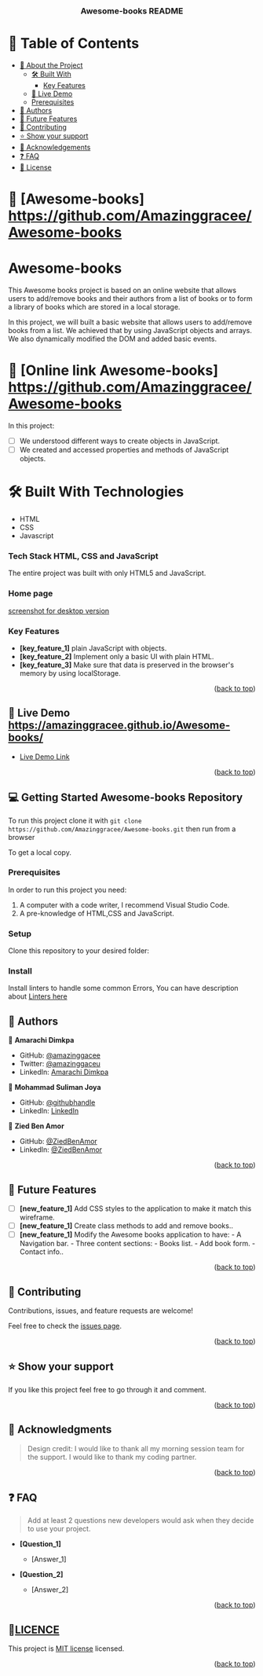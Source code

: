 


<div align="center">

  <h3 id = "readme-top"><b>Awesome-books README </b></h3>

</div>

<!-- TABLE OF CONTENTS -->

# 📗 Table of Contents

- [📖 About the Project](#about-project)
  - [🛠 Built With](#built-with)
    - [Key Features](#key-features)
  - [🚀 Live Demo](#live-demo)
  - [Prerequisites](#Prerequisites)
- [👥 Authors](#authors)
- [🔭 Future Features](#future-features)
- [🤝 Contributing](#contributing)
- [⭐️ Show your support](#support)
- [🙏 Acknowledgements](#acknowledgements)
- [❓ FAQ](#faq)
- [📝 License](#license)

<!-- PROJECT DESCRIPTION -->

# 📖 [Awesome-books] <a name="about-project">https://github.com/Amazinggracee/Awesome-books</a>

# Awesome-books
This Awesome books project is based on an online website that allows users to add/remove books and their authors from a list of books or to form a library of books which are stored in a local storage.


In this project, we will built a basic website that allows users to add/remove books from a list. We achieved that by using JavaScript objects and arrays. We also dynamically modified the DOM and added basic events.


# 📖 [Online link Awesome-books] <a name="about-project">https://github.com/Amazinggracee/Awesome-books</a>

In this project:
- [ ] We understood different ways to create objects in JavaScript.
- [ ] We created and accessed properties and methods of JavaScript objects.
      
# 🛠 Built With <a name="built-with">Technologies</a>

- HTML
- CSS
- Javascript

### Tech Stack <a name="tech-stack">HTML, CSS and JavaScript</a>

The entire project was built with only HTML5 and JavaScript.

### Home page

[screenshot for desktop version](./images/pix.png)

<!-- Features -->

### Key Features <a name="key-features">
- **[key_feature_1]** plain JavaScript with objects.
- **[key_feature_2]** Implement only a basic UI with plain HTML.
- **[key_feature_3]** Make sure that data is preserved in the browser's memory by using localStorage.
</a>
<p align="right">(<a href="#readme-top">back to top</a>)</p>

<!-- LIVE DEMO -->

## 🚀 Live Demo <a name="live-demo">https://amazinggracee.github.io/Awesome-books/</a>
- [Live Demo Link](https://amazinggracee.github.io/Awesome-books/)

<p align="right">(<a href="#readme-top">back to top</a>)</p>

<!-- GETTING STARTED -->

## 💻 Getting Started <a name="getting-started">Awesome-books Repository

To run this project clone it with `git clone https://github.com/Amazinggracee/Awesome-books.git`
then run from a browser

To get a local copy.
</a>

### Prerequisites

In order to run this project you need:

1. A computer with a code writer, I recommend Visual Studio Code.
2. A pre-knowledge of HTML,CSS and JavaScript.

### Setup

Clone this repository to your desired folder:

### Install

Install linters to handle some common Errors, You can have description about [Linters here](https://github.com/microverseinc/linters-config)

<!-- AUTHORS -->

## 👥 Authors <a name="authors"></a>

👤 **Amarachi Dimkpa**

- GitHub: [@amazinggacee](https://github.com/Amazinggracee)
- Twitter: [@amazinggaceu](https://twitter.com/amazinggraceu)
- LinkedIn: [Amarachi Dimkpa](https://linkedin.com/in/amarachi-dimkpa-070643183)

👤 **Mohammad Suliman Joya**

- GitHub: [@githubhandle](https://github.com/SulimanJoya)
- LinkedIn: [LinkedIn](https://www.linkedin.com/in/sjoya66/)

👤 **Zied Ben Amor**

- GitHub: [@ZiedBenAmor](https://github.com/zied2112)
- LinkedIn: [@ZiedBenAmor](https://www.linkedin.com/in/zied-ben-amor-924908149/)
<p align="right">(<a href="#readme-top">back to top</a>)</p>



<!-- FUTURE FEATURES -->

## 🔭 Future Features <a name="future-features"></a>

- [ ] **[new_feature_1]** Add CSS styles to the application to make it match this wireframe.
- [ ] **[new_feature_1]** Create class methods to add and remove books..
- [ ] **[new_feature_1]** Modify the Awesome books application to have:
                            - A Navigation bar.
                            - Three content sections:
                            - Books list.
                            - Add book form.
                            - Contact info..

<p align="right">(<a href="#readme-top">back to top</a>)</p>
<!-- CONTRIBUTING -->

## 🤝 Contributing <a name="contributing"></a>

Contributions, issues, and feature requests are welcome!

Feel free to check the [issues page](https://github.com/Amazinggracee/Awesome-books/issues).

<p align="right">(<a href="#readme-top">back to top</a>)</p>

<!-- SUPPORT -->

## ⭐️ Show your support <a name="support"></a>

If you like this project feel free to go through it and comment.

<p align="right">(<a href="#readme-top">back to top</a>)</p>

<!-- ACKNOWLEDGEMENTS -->


## 🙏 Acknowledgments <a name="acknowledgements"></a>

> Design credit:
> I would like to thank all my morning session team for the support.
I would like to thank my coding partner.

<p align="right">(<a href="#readme-top">back to top</a>)</p>

<!-- FAQ (optional) -->

## ❓ FAQ <a name="faq"></a>

> Add at least 2 questions new developers would ask when they decide to use your project.

- **[Question_1]**

  - [Answer_1]

- **[Question_2]**

  - [Answer_2]

<p align="right">(<a href="#readme-top">back to top</a>)</p>

<!-- LICENSE -->

## 📝<a href= "https://github.com/Amazinggracee/Awesome-books/blob/main/LICENSE" name="license.txt">LICENCE</a>

This project is [MIT license](./License.txt) licensed.

<p align="right">(<a href="#readme-top">back to top</a>)</p>
